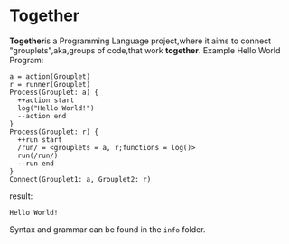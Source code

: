 # Together
**Together**is a Programming Language project,where it aims to connect "grouplets",aka,groups of code,that work **together**.
Example Hello World Program:
```
a = action(Grouplet)
r = runner(Grouplet)
Process(Grouplet: a) {
  ++action start
  log("Hello World!")
  --action end
}
Process(Grouplet: r) {
  ++run start
  /run/ = <grouplets = a, r;functions = log()>
  run(/run/)
  --run end
}
Connect(Grouplet1: a, Grouplet2: r)
```
result:
```
Hello World!
```
Syntax and grammar can be found in the ``info`` folder.
